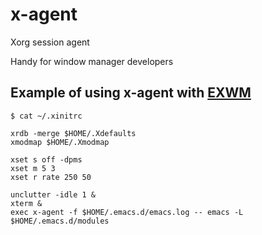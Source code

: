 # x-agent
Xorg session agent

Handy for window manager developers

## Example of using x-agent with [EXWM](https://github.com/ch11ng/exwm)

`$ cat ~/.xinitrc`
```console
xrdb -merge $HOME/.Xdefaults
xmodmap $HOME/.Xmodmap

xset s off -dpms
xset m 5 3
xset r rate 250 50

unclutter -idle 1 &
xterm &
exec x-agent -f $HOME/.emacs.d/emacs.log -- emacs -L $HOME/.emacs.d/modules
```

